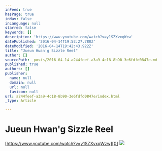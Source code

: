 ```yaml
---
inFeed: true
hasPage: true
inNav: false
inLanguage: null
starred: false
keywords: []
description: 'https://www.youtube.com/watch?v=y1SZXvxqWzw'
datePublished: '2016-04-14T19:52:27.780Z'
dateModified: '2016-04-14T19:42:43.922Z'
title: "Jueun Hwan'g Sizzle Reel"
author: []
sourcePath: _posts/2016-04-14-a244feef-a3a9-4c18-8b90-3e6fdfd0847e.md
published: true
authors: []
publisher:
  name: null
  domain: null
  url: null
  favicon: null
url: a244feef-a3a9-4c18-8b90-3e6fdfd0847e/index.html
_type: Article

---
```

# Jueun Hwan'g Sizzle Reel

[https://www.youtube.com/watch?v=y1SZXvxqWzw][0]
![](https://the-grid-user-content.s3-us-west-2.amazonaws.com/fe4063a9-bad4-4130-8279-c17cc126489e.png)

[0]: https://www.youtube.com/watch?v=y1SZXvxqWzw